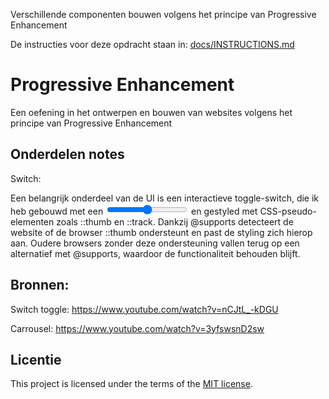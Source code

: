 Verschillende componenten bouwen volgens het principe van Progressive Enhancement

De instructies voor deze opdracht staan in: [docs/INSTRUCTIONS.md](https://github.com/fdnd-task/progressive-enhancement/blob/main/docs/INSTRUCTIONS.md)


# Progressive Enhancement

Een oefening in het ontwerpen en bouwen van websites volgens het principe van Progressive Enhancement

## Onderdelen notes

Switch:

Een belangrijk onderdeel van de UI is een interactieve toggle-switch, die ik heb gebouwd met een <input type="range"> en gestyled met CSS-pseudo-elementen zoals ::thumb en ::track. Dankzij @supports detecteert de website of de browser ::thumb ondersteunt en past de styling zich hierop aan. Oudere browsers zonder deze ondersteuning vallen terug op een alternatief met @supports, waardoor de functionaliteit behouden blijft.

## Bronnen:

Switch toggle: https://www.youtube.com/watch?v=nCJtL_-kDGU

Carrousel: https://www.youtube.com/watch?v=3yfswsnD2sw

## Licentie

This project is licensed under the terms of the [MIT license](./LICENSE).
